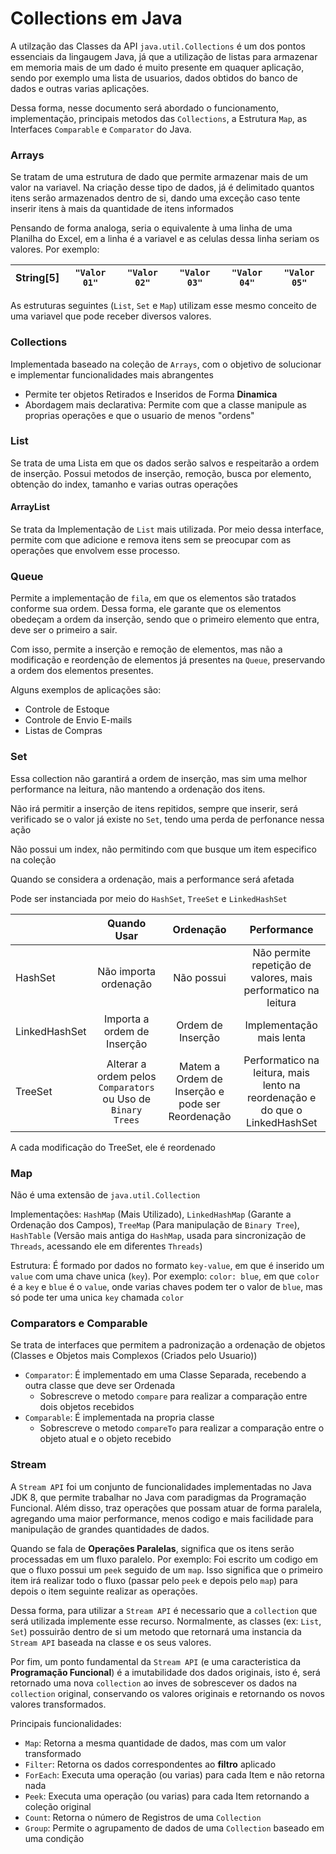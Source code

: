# Collections em Java

A utilzação das Classes da API ``java.util.Collections`` é um dos pontos essenciais da lingaugem Java, já que a
utilização de listas para armazenar em memoria mais de um dado é muito presente em quaquer aplicação, sendo por exemplo
uma lista de usuarios, dados obtidos do banco de dados e outras varias aplicações.

Dessa forma, nesse documento será abordado o funcionamento, implementação, principais metodos das ``Collections``,
a Estrutura `Map`, as Interfaces `Comparable` e `Comparator` do Java.

### Arrays

Se tratam de uma estrutura de dado que permite armazenar mais de um valor na variavel. Na criação desse tipo de dados,
já é delimitado quantos itens serão armazenados dentro de si, dando uma exceção caso tente inserir itens à mais da
quantidade de itens informados

Pensando de forma analoga, seria o equivalente à uma linha de uma Planilha do Excel, em a linha é a variavel e as
celulas dessa linha seriam os valores. Por exemplo:

| String[5] | `"Valor 01"` | `"Valor 02"` | `"Valor 03"` | `"Valor 04"` | `"Valor 05"` |
|-----------|--------------|--------------|--------------|--------------|--------------|

As estruturas seguintes (`List`, `Set` e `Map`) utilizam esse mesmo conceito de uma variavel que pode receber diversos
valores.

### Collections

Implementada baseado na coleção de ``Arrays``, com o objetivo de solucionar e implementar funcionalidades mais
abrangentes

- Permite ter objetos Retirados e Inseridos de Forma **Dinamica**
- Abordagem mais declarativa: Permite com que a classe manipule as proprias operações e que o usuario de menos "ordens"

### List

Se trata de uma Lista em que os dados serão salvos e respeitarão a ordem de inserção. Possui metodos de inserção,
remoção,
busca por elemento, obtenção do index, tamanho e varias outras operações

#### ArrayList

Se trata da Implementação de ``List`` mais utilizada. Por meio dessa interface, permite com que adicione e remova itens
sem se preocupar com as operações que envolvem esse processo.

### Queue

Permite a implementação de ``fila``, em que os elementos são tratados conforme sua ordem. Dessa forma, ele garante que
os elementos obedeçam a ordem da inserção, sendo que o primeiro elemento que entra, deve ser o primeiro a sair.

Com isso, permite a inserção e remoção de elementos, mas não a modificação e reordenção de elementos já presentes
na `Queue`, preservando a ordem dos elementos presentes.

Alguns exemplos de aplicações são:

- Controle de Estoque
- Controle de Envio E-mails
- Listas de Compras

### Set

Essa collection não garantirá a ordem de inserção, mas sim uma melhor performance na leitura, não mantendo a ordenação
dos itens.

Não irá permitir a inserção de itens repitidos, sempre que inserir, será verificado se o valor já existe no `Set`, tendo
uma perda de perfonance nessa ação

Não possui um index, não permitindo com que busque um item especifico na coleção

Quando se considera a ordenação, mais a performance será afetada

Pode ser instanciada por meio do `HashSet`, `TreeSet` e `LinkedHashSet`

|               |                         Quando Usar                          |                    Ordenação                     |                                 Performance                                 |
|:--------------|:------------------------------------------------------------:|:------------------------------------------------:|:---------------------------------------------------------------------------:|
| HashSet       |                    Não importa ordenação                     |                    Não possui                    |       Não permite repetição de valores, mais performatico na leitura        |
| LinkedHashSet |                 Importa a ordem de Inserção                  |                Ordem de Inserção                 |                          Implementação mais lenta                           |
| TreeSet       | Alterar a ordem pelos `Comparators` ou Uso de `Binary Trees` | Matem a Ordem de Inserção e pode ser Reordenação | Performatico na leitura, mais lento na reordenação e do que o LinkedHashSet |

A cada modificação do TreeSet, ele é reordenado

### Map

Não é uma extensão de `java.util.Collection`

Implementações: `HashMap` (Mais Utilizado), `LinkedHashMap` (Garante a Ordenação dos Campos), `TreeMap` (Para
manipulação de `Binary Tree`), `HashTable` (Versão mais antiga do `HashMap`, usada para sincronização de `Threads`,
acessando ele em diferentes `Threads`)

Estrutura: É formado por dados no formato `key-value`, em que é inserido um `value` com uma chave unica (`key`). Por
exemplo: `color: blue`, em que `color` é a `key` e `blue` é o `value`, onde varias chaves podem ter o valor de `blue`,
mas só pode ter uma unica `key` chamada `color`

### Comparators e Comparable

Se trata de interfaces que permitem a padronização a ordenação de objetos (Classes e Objetos mais Complexos (Criados
pelo Usuario))

- `Comparator`: É implementado em uma Classe Separada, recebendo a outra classe que deve ser Ordenada
    - Sobrescreve o metodo `compare` para realizar a comparação entre dois objetos recebidos
- `Comparable`: É implementada na propria classe
    - Sobrescreve o metodo `compareTo` para realizar a comparação entre o objeto atual e o objeto recebido

### Stream

A `Stream API` foi um conjunto de funcionalidades implementadas no Java JDK 8, que permite trabalhar no Java com
paradigmas da Programação Funcional. Além disso, traz operações que possam atuar de forma paralela, agregando uma maior
performance, menos codigo e mais facilidade para manipulação de grandes quantidades de dados.

Quando se fala de **Operações Paralelas**, significa que os itens serão processadas em um fluxo paralelo. Por exemplo:
Foi escrito um codigo em que o fluxo possui um `peek` seguido de um `map`. Isso significa que o primeiro item irá
realizar todo o fluxo (passar pelo `peek` e depois pelo `map`) para depois o item seguinte realizar as operações.

Dessa forma, para utilizar a `Stream API` é necessario que a `collection` que será utilizada implemente esse recurso.
Normalmente, as classes (ex: `List`, `Set`) possuirão dentro de si um metodo que retornará uma instancia da `Stream API`
baseada na classe e os seus valores.

Por fim, um ponto fundamental da `Stream API` (e uma caracteristica da **Programação Funcional**) é a imutabilidade dos
dados originais, isto é, será retornado uma nova `collection` ao inves de sobrescever os dados na `collection` original,
conservando os valores originais e retornando os novos valores transformados.

Principais funcionalidades:

- `Map`: Retorna a mesma quantidade de dados, mas com um valor transformado
- `Filter`: Retorna os dados correspondentes ao **filtro** aplicado
- `ForEach`: Executa uma operação (ou varias) para cada Item e não retorna nada
- `Peek`: Executa uma operação (ou varias) para cada Item retornando a coleção original
- `Count`: Retorna o número de Registros de uma `Collection`
- `Group`: Permite o agrupamento de dados de uma `Collection` baseado em uma condição